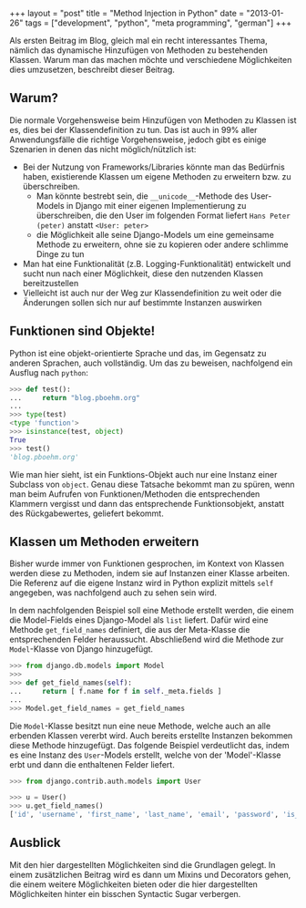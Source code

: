 +++
layout = "post"
title = "Method Injection in Python"
date = "2013-01-26"
tags = ["development", "python", "meta programming", "german"]
+++

Als ersten Beitrag im Blog, gleich mal ein recht interessantes Thema, nämlich
das dynamische Hinzufügen von Methoden zu bestehenden Klassen. Warum man das
machen möchte und verschiedene Möglichkeiten dies umzusetzen, beschreibt dieser
Beitrag.

<!--more-->

## Warum?

Die normale Vorgehensweise beim Hinzufügen von Methoden zu Klassen ist es, dies
bei der Klassendefinition zu tun. Das ist auch in 99% aller
Anwendungsfälle die richtige Vorgehensweise, jedoch gibt es einige Szenarien in
denen das nicht möglich/nützlich ist:

* Bei der Nutzung von Frameworks/Libraries könnte man das Bedürfnis haben, existierende Klassen um eigene Methoden zu erweitern bzw. zu überschreiben.
  * Man könnte bestrebt sein, die `__unicode__`-Methode des User-Models in
    Django mit einer eigenen Implementierung zu überschreiben, die den User im
    folgenden Format liefert `Hans Peter (peter)` anstatt `<User: peter>`
  * die Möglichkeit alle seine Django-Models um eine gemeinsame Methode zu
    erweitern, ohne sie zu kopieren oder andere schlimme Dinge zu tun
* Man hat eine Funktionalität (z.B. Logging-Funktionalität) entwickelt und
  sucht nun nach einer Möglichkeit, diese den nutzenden Klassen bereitzustellen
* Vielleicht ist auch nur der Weg zur Klassendefinition zu weit oder die Änderungen
  sollen sich nur auf bestimmte Instanzen auswirken

## Funktionen sind Objekte!

Python ist eine objekt-orientierte Sprache und das, im Gegensatz zu anderen
Sprachen, auch vollständig. Um das zu beweisen, nachfolgend ein Ausflug nach
`python`:

``` python
>>> def test():
...     return "blog.pboehm.org"
...
>>> type(test)
<type 'function'>
>>> isinstance(test, object)
True
>>> test()
'blog.pboehm.org'
```

Wie man hier sieht, ist ein Funktions-Objekt auch nur eine Instanz einer
Subclass von `object`. Genau diese Tatsache bekommt man zu spüren, wenn man
beim Aufrufen von Funktionen/Methoden die entsprechenden Klammern vergisst und
dann das entsprechende Funktionsobjekt, anstatt des Rückgabewertes, geliefert
bekommt.

## Klassen um Methoden erweitern

Bisher wurde immer von Funktionen gesprochen, im Kontext von Klassen werden
diese zu Methoden, indem sie auf Instanzen einer Klasse arbeiten. Die Referenz
auf die eigene Instanz wird in Python explizit mittels `self` angegeben, was
nachfolgend auch zu sehen sein wird.

In dem nachfolgenden Beispiel soll eine Methode erstellt werden, die einem die
Model-Fields eines Django-Model als `list` liefert. Dafür wird eine Methode
`get_field_names` definiert, die aus der Meta-Klasse die entsprechenden Felder
heraussucht. Abschließend wird die Methode zur `Model`-Klasse von Django
hinzugefügt.

``` python
>>> from django.db.models import Model
>>>
>>> def get_field_names(self):
...     return [ f.name for f in self._meta.fields ]
...
>>> Model.get_field_names = get_field_names
```

Die `Model`-Klasse besitzt nun eine neue Methode, welche auch an alle erbenden
Klassen vererbt wird. Auch bereits erstellte Instanzen bekommen diese Methode
hinzugefügt. Das folgende Beispiel verdeutlicht das, indem es eine Instanz des
`User`-Models erstellt, welche von der 'Model'-Klasse erbt und dann die
enthaltenen Felder liefert.

``` python
>>> from django.contrib.auth.models import User

>>> u = User()
>>> u.get_field_names()
['id', 'username', 'first_name', 'last_name', 'email', 'password', 'is_staff', 'is_active', 'is_superuser', 'last_login', 'date_joined']
```

## Ausblick

Mit den hier dargestellten Möglichkeiten sind die Grundlagen gelegt. In einem
zusätzlichen Beitrag wird es dann um Mixins und Decorators gehen, die einem
weitere Möglichkeiten bieten oder die hier dargestellten Möglichkeiten hinter
ein bisschen Syntactic Sugar verbergen.
